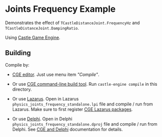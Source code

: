 # Joints Frequency Example

Demonstrates the effect of `TCastleDistanceJoint.FrequencyHz` and `TCastleDistanceJoint.DampingRatio`.

Using [Castle Game Engine](https://castle-engine.io/).

## Building

Compile by:

- [CGE editor](https://castle-engine.io/manual_editor.php). Just use menu item _"Compile"_.

- Or use [CGE command-line build tool](https://castle-engine.io/build_tool). Run `castle-engine compile` in this directory.

- Or use [Lazarus](https://www.lazarus-ide.org/). Open in Lazarus `physics_joints_frequency_standalone.lpi` file and compile / run from Lazarus. Make sure to first register [CGE Lazarus packages](https://castle-engine.io/lazarus).

- Or use [Delphi](https://www.embarcadero.com/products/Delphi). Open in Delphi `physics_joints_frequency_standalone.dproj` file and compile / run from Delphi. See [CGE and Delphi](https://castle-engine.io/delphi) documentation for details.
